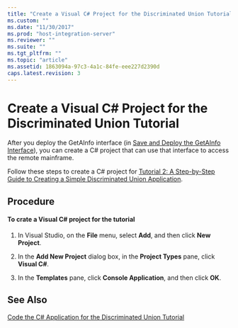 ```yaml
---
title: "Create a Visual C# Project for the Discriminated Union Tutorial | Microsoft Docs"
ms.custom: ""
ms.date: "11/30/2017"
ms.prod: "host-integration-server"
ms.reviewer: ""
ms.suite: ""
ms.tgt_pltfrm: ""
ms.topic: "article"
ms.assetid: 1863094a-97c3-4a1c-84fe-eee227d2390d
caps.latest.revision: 3
---
```

# Create a Visual C# Project for the Discriminated Union Tutorial
After you deploy the GetAInfo interface (in [Save and Deploy the GetAInfo Interface](../HIS2010/save-and-deploy-the-getainfo-interface.md)), you can create a C# project that can use that interface to access the remote mainframe.  
  
 Follow these steps to create a C# project for [Tutorial 2: A Step-by-Step Guide to Creating a Simple Discriminated Union Application](../HIS2010/4f12d9eb-7eff-45c2-94fd-425b87a6134d.md).  
  
## Procedure  
  
#### To crate a Visual C# project for the tutorial  
  
1.  In Visual Studio, on the **File** menu, select **Add**, and then click **New Project**.  
  
2.  In the **Add New Project** dialog box, in the **Project Types** pane, click **Visual C#**.  
  
3.  In the **Templates** pane, click **Console Application**, and then click **OK**.  
  
## See Also  
 [Code the C# Application for the Discriminated Union Tutorial](../HIS2010/code-the-csharp-application-for-the-discriminated-union-tutorial.md)